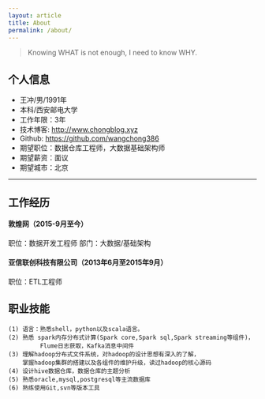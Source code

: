 ```yaml
---
layout: article
title: About
permalink: /about/
---
```


> Knowing WHAT is not enough, I need to know WHY.


## 个人信息
* 王冲/男/1991年
* 本科/西安邮电大学
* 工作年限：3年
* 技术博客: http://www.chongblog.xyz
* Github:  https://github.com/wangchong386
* 期望职位：数据仓库工程师，大数据基础架构师
* 期望薪资：面议
* 期望城市：北京

------------------------------------------------------------------------------------------------------------------------------------------------------------------------------------
## 工作经历
#### 敦煌网（2015-9月至今）
职位：数据开发工程师
部门：大数据/基础架构




#### 亚信联创科技有限公司（2013年6月至2015年9月）
职位：ETL工程师

## 职业技能
    (1) 语言：熟悉shell，python以及scala语言。
    (2) 熟悉 spark内存分布式计算(Spark core,Spark sql,Spark streaming等组件)，
             Flume日志获取，Kafka消息中间件
    (3) 理解hadoop分布式文件系统，对hadoop的设计思想有深入的了解，
        掌握hadoop集群的搭建以及各组件的维护升级，读过hadoop的核心源码
    (4) 设计hive数据仓库，数据仓库的主题分析
    (5) 熟悉oracle,mysql,postgresql等主流数据库
    (6) 熟练使用Git,svn等版本工具